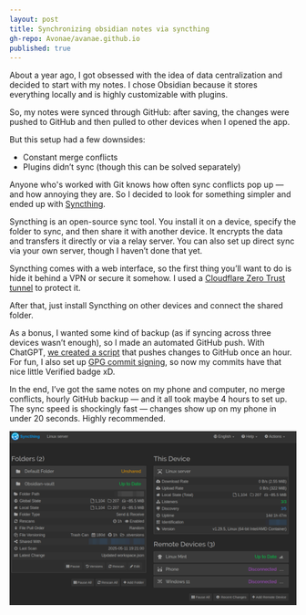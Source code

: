 ```yaml
---
layout: post
title: Synchronizing obsidian notes via syncthing
gh-repo: Avonae/avanae.github.io
published: true
---
```


About a year ago, I got obsessed with the idea of data centralization and decided to start with my notes. I chose Obsidian because it stores everything locally and is highly customizable with plugins.

So, my notes were synced through GitHub: after saving, the changes were pushed to GitHub and then pulled to other devices when I opened the app.

But this setup had a few downsides:

- Constant merge conflicts  
- Plugins didn’t sync (though this can be solved separately)

Anyone who's worked with Git knows how often sync conflicts pop up — and how annoying they are. So I decided to look for something simpler and ended up with [Syncthing](https://github.com/syncthing/syncthing).

Syncthing is an open-source sync tool. You install it on a device, specify the folder to sync, and then share it with another device. It encrypts the data and transfers it directly or via a relay server. You can also set up direct sync via your own server, though I haven’t done that yet.

Syncthing comes with a web interface, so the first thing you’ll want to do is hide it behind a VPN or secure it somehow. I used a [Cloudflare Zero Trust tunnel](https://developers.cloudflare.com/cloudflare-one/connections/connect-networks/#how-it-works) to protect it.

After that, just install Syncthing on other devices and connect the shared folder.

As a bonus, I wanted some kind of backup (as if syncing across three devices wasn’t enough), so I made an automated GitHub push. With ChatGPT, [we created a script](https://github.com/Avonae/Scripts) that pushes changes to GitHub once an hour. For fun, I also set up [GPG commit signing](https://docs.github.com/en/authentication/managing-commit-signature-verification/generating-a-new-gpg-key#generating-a-gpg-key), so now my commits have that nice little Verified badge xD.

In the end, I’ve got the same notes on my phone and computer, no merge conflicts, hourly GitHub backup — and it all took maybe 4 hours to set up.  
The sync speed is shockingly fast — changes show up on my phone in under 20 seconds. Highly recommended.


![Syncthing main screen](/assets/img/syncthing_screen.png)